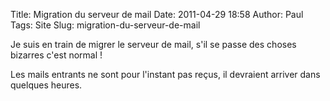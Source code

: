 Title: Migration du serveur de mail
Date: 2011-04-29 18:58
Author: Paul
Tags: Site
Slug: migration-du-serveur-de-mail

Je suis en train de migrer le serveur de mail, s'il se passe des choses
bizarres c'est normal !  

Les mails entrants ne sont pour l'instant pas reçus, il devraient
arriver dans quelques heures.


